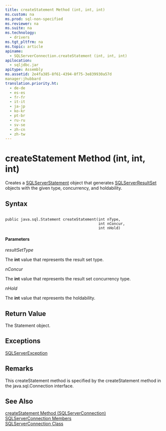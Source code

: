 ```yaml
---
title: createStatement Method (int, int, int)
ms.custom: na
ms.prod: sql-non-specified
ms.reviewer: na
ms.suite: na
ms.technology: 
  - drivers
ms.tgt_pltfrm: na
ms.topic: article
apiname: 
  - SQLServerConnection.createStatement (int, int, int)
apilocation: 
  - sqljdbc.jar
apitype: Assembly
ms.assetid: 2e4fa385-8f61-4394-8f75-3e839930a57d
manager:jhubbard
translation.priority.ht: 
  - de-de
  - es-es
  - fr-fr
  - it-it
  - ja-jp
  - ko-kr
  - pt-br
  - ru-ru
  - sv-se
  - zh-cn
  - zh-tw
---
```

# createStatement Method (int, int, int)
  Creates a [SQLServerStatement](../content/SQLServerStatement-Class.md) object that generates [SQLServerResultSet](../content/SQLServerResultSet-Class.md) objects with the given type, concurrency, and holdability.  
  
## Syntax  
  
```  
  
public java.sql.Statement createStatement(int nType,  
                                          int nConcur,  
                                          int nHold)  
```  
  
#### Parameters  
 *resultSetType*  
  
 The **int** value that represents the result set type.  
  
 *nConcur*  
  
 The **int** value that represents the result set concurrency type.  
  
 *nHold*  
  
 The **int** value that represents the holdability.  
  
## Return Value  
 The Statement object.  
  
## Exceptions  
 [SQLServerException](../content/SQLServerException-Class.md)  
  
## Remarks  
 This createStatement method is specified by the createStatement method in the java.sql.Connection interface.  
  
## See Also  
 [createStatement Method &#40;SQLServerConnection&#41;](../content/createStatement-Method--SQLServerConnection-.md)   
 [SQLServerConnection Members](../content/SQLServerConnection-Members.md)   
 [SQLServerConnection Class](../content/SQLServerConnection-Class.md)  
  
  